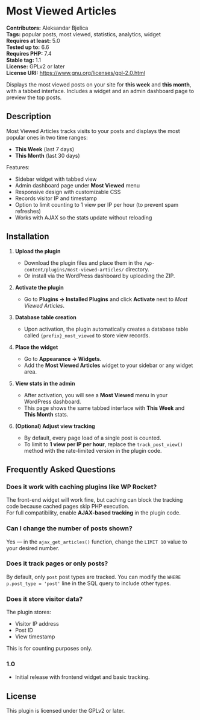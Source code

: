 # Most Viewed Articles

**Contributors:** Aleksandar Bjelica  
**Tags:** popular posts, most viewed, statistics, analytics, widget  
**Requires at least:** 5.0  
**Tested up to:** 6.6  
**Requires PHP:** 7.4  
**Stable tag:** 1.1  
**License:** GPLv2 or later  
**License URI:** https://www.gnu.org/licenses/gpl-2.0.html

Displays the most viewed posts on your site for **this week** and **this month**, with a tabbed interface. Includes a widget and an admin dashboard page to preview the top posts.

## Description

Most Viewed Articles tracks visits to your posts and displays the most popular ones in two time ranges:
- **This Week** (last 7 days)
- **This Month** (last 30 days)

Features:
- Sidebar widget with tabbed view
- Admin dashboard page under **Most Viewed** menu
- Responsive design with customizable CSS
- Records visitor IP and timestamp
- Option to limit counting to 1 view per IP per hour (to prevent spam refreshes)
- Works with AJAX so the stats update without reloading

## Installation

1. **Upload the plugin**
   - Download the plugin files and place them in the `/wp-content/plugins/most-viewed-articles/` directory.
   - Or install via the WordPress dashboard by uploading the ZIP.

2. **Activate the plugin**
   - Go to **Plugins → Installed Plugins** and click **Activate** next to *Most Viewed Articles*.

3. **Database table creation**
   - Upon activation, the plugin automatically creates a database table called `{prefix}_most_viewed` to store view records.

4. **Place the widget**
   - Go to **Appearance → Widgets**.
   - Add the **Most Viewed Articles** widget to your sidebar or any widget area.

5. **View stats in the admin**
   - After activation, you will see a **Most Viewed** menu in your WordPress dashboard.
   - This page shows the same tabbed interface with **This Week** and **This Month** stats.

6. **(Optional) Adjust view tracking**
   - By default, every page load of a single post is counted.
   - To limit to **1 view per IP per hour**, replace the `track_post_view()` method with the rate-limited version in the plugin code.

## Frequently Asked Questions

### Does it work with caching plugins like WP Rocket?
The front-end widget will work fine, but caching can block the tracking code because cached pages skip PHP execution.  
For full compatibility, enable **AJAX-based tracking** in the plugin code.

### Can I change the number of posts shown?
Yes — in the `ajax_get_articles()` function, change the `LIMIT 10` value to your desired number.

### Does it track pages or only posts?
By default, only `post` post types are tracked. You can modify the `WHERE p.post_type = 'post'` line in the SQL query to include other types.

### Does it store visitor data?
The plugin stores:
- Visitor IP address
- Post ID
- View timestamp

This is for counting purposes only.

### 1.0
- Initial release with frontend widget and basic tracking.

## License

This plugin is licensed under the GPLv2 or later.

